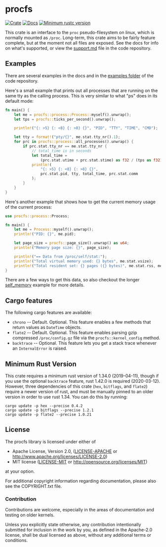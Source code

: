 procfs
======

[![Crate](https://img.shields.io/crates/v/procfs.svg)](https://crates.io/crates/procfs)
[![Docs](https://docs.rs/procfs/badge.svg)](https://docs.rs/procfs)
[![Minimum rustc version](https://img.shields.io/badge/rustc-1.34+-lightgray.svg)](https://github.com/eminence/procfs#minimum-rust-version)


This crate is an interface to the `proc` pseudo-filesystem on linux, which is normally mounted as `/proc`.
Long-term, this crate aims to be fairly feature complete, but at the moment not all files are exposed.
See the docs for info on what's supported, or view the [support.md](https://github.com/eminence/procfs/blob/master/support.md)
file in the code repository.

## Examples
There are several examples in the docs and in the [examples folder](https://github.com/eminence/procfs/tree/master/examples)
of the code repository.

Here's a small example that prints out all processes that are running on the same tty as the calling
process.  This is very similar to what "ps" does in its default mode:

```rust
fn main() {
    let me = procfs::process::Process::myself().unwrap();
    let tps = procfs::ticks_per_second().unwrap();

    println!("{: >5} {: <8} {: >8} {}", "PID", "TTY", "TIME", "CMD");

    let tty = format!("pty/{}", me.stat.tty_nr().1);
    for prc in procfs::process::all_processes().unwrap() {
        if prc.stat.tty_nr == me.stat.tty_nr {
            // total_time is in seconds
            let total_time =
                (prc.stat.utime + prc.stat.stime) as f32 / (tps as f32);
            println!(
                "{: >5} {: <8} {: >8} {}",
                prc.stat.pid, tty, total_time, prc.stat.comm
            );
        }
    }
}
```

Here's another example that shows how to get the current memory usage of the current process:

```rust
use procfs::process::Process;

fn main() {
    let me = Process::myself().unwrap();
    println!("PID: {}", me.pid);

    let page_size = procfs::page_size().unwrap() as u64;
    println!("Memory page size: {}", page_size);

    println!("== Data from /proc/self/stat:");
    println!("Total virtual memory used: {} bytes", me.stat.vsize);
    println!("Total resident set: {} pages ({} bytes)", me.stat.rss, me.stat.rss as u64 * page_size);
}
```

There are a few ways to get this data, so also checkout the longer
[self_memory](https://github.com/eminence/procfs/blob/master/examples/self_memory.rs) example for more
details.

## Cargo features

The following cargo features are available:

* `chrono` -- Default.  Optional.  This feature enables a few methods that return values as `DateTime` objects.
* `flate2` -- Default.  Optional.  This feature enables parsing gzip compressed `/proc/config.gz` file via the `procfs::kernel_config` method.
* `backtrace` -- Optional.  This feature lets you get a stack trace whenever an `InternalError` is raised.

## Minimum Rust Version

This crate requires a minimum rust version of 1.34.0 (2019-04-11), though if you use the optional `backtrace` feature,
rust 1.42.0 is required (2020-03-12).  However, three dependencies of this crate (`hex`, `bitflags`, and `flate2`) require a newer
version of rust, and must be manually pinned to an older version in order to use rust 1.34.  You can do this by running:

    cargo update -p hex --precise 0.4.2
    cargo update -p bitflags --precise 1.2.1
    cargo update -p flate2 --precise 1.0.21

## License

The procfs library is licensed under either of

 * Apache License, Version 2.0, ([LICENSE-APACHE](LICENSE-APACHE) or http://www.apache.org/licenses/LICENSE-2.0)
 * MIT license ([LICENSE-MIT](LICENSE-MIT) or http://opensource.org/licenses/MIT)

at your option.

For additional copyright information regarding documentation, please also see the COPYRIGHT.txt file.

### Contribution

Contributions are welcome, especially in the areas of documentation and testing on older kernels.

Unless you explicitly state otherwise, any contribution intentionally
submitted for inclusion in the work by you, as defined in the Apache-2.0
license, shall be dual licensed as above, without any additional terms or
conditions.

